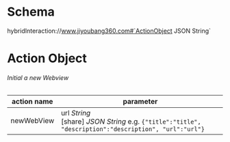 # Schema
hybridInteraction://www.jiyoubang360.com#`ActionObject JSON String`
# Action Object
###### Initial a new Webview
action name| parameter
--- | ---
newWebView |  url *String*<br>[share] *JSON String* e.g. `{"title":"title", "description":"description", "url":"url"}`
